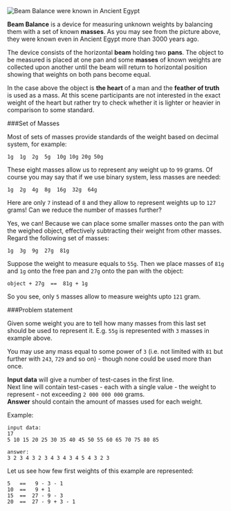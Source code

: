<div class="centered">
<img src="http://s21.postimg.org/ktoskztcn/320px_Egypt_dauingevekten.jpg" alt="Beam Balance were known in Ancient Egypt"/>
</div>

**Beam Balance** is a device for measuring unknown weights by balancing them with a set of known **masses**. As you may
see from the picture above, they were known even in Ancient Egypt more than 3000 years ago.

The device consists of the horizontal **beam** holding two **pans**. The object to be measured is placed at one pan and
some **masses** of known weights are collected upon another until the beam will return to horizontal position showing
that weights on both pans become equal.

In the case above the object is **the heart** of a man and the **feather of truth** is used as a mass. At this scene
participants are not interested in the exact weight of the heart but rather try to check whether it is lighter or
heavier in comparison to some standard.

###Set of Masses

Most of sets of masses provide standards of the weight based on decimal system, for example:

    1g  1g  2g  5g  10g 10g 20g 50g

These eight masses allow us to represent any weight up to `99` grams. Of course you may say that if we use binary
system, less masses are needed:

    1g  2g  4g  8g  16g  32g  64g

Here are only `7` instead of `8` and they allow to represent weights up to `127` grams! Can we reduce the number of
masses further?

Yes, we can! Because we can place some smaller masses onto the pan with the weighed object, effectively subtracting
their weight from other masses. Regard the following set of masses:

    1g  3g  9g  27g  81g

Suppose the weight to measure equals to `55g`. Then we place masses of `81g` and `1g` onto the free pan and `27g` onto
the pan with the object:

    object + 27g  ==  81g + 1g

So you see, only `5` masses allow to measure weights upto `121` gram.

###Problem statement

Given some weight you are to tell how many masses from this last set should be used to represent it.
E.g. `55g` is represented with `3` masses in example above.

You may use any mass equal to some power of `3` (i.e. not limited with `81` but further with `243`, `729` and so on) -
though none could be used more than once.

**Input data** will give a number of test-cases in the first line.  
Next line will contain test-cases - each with a single value - the weight to represent - not exceeding `2 000 000 000` grams.  
**Answer** should contain the amount of masses used for each weight.


Example:

    input data:
	17
	5 10 15 20 25 30 35 40 45 50 55 60 65 70 75 80 85
	
	answer:
	3 2 3 4 3 2 3 4 3 4 3 4 5 4 3 2 3

Let us see how few first weights of this example are represented:

    5   ==   9 - 3 - 1
	10  ==   9 + 1
	15  ==  27 - 9 - 3
	20  ==  27 - 9 + 3 - 1
